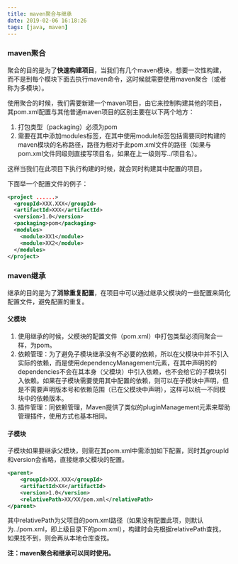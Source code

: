 ```yaml
---
title: maven聚合与继承
date: 2019-02-06 16:18:26
tags: [java, maven]
---
```


### maven聚合

聚合的目的是为了**快速构建项目**，当我们有几个maven模块，想要一次性构建，而不是到每个模块下面去执行maven命令，这时候就需要使用maven聚合（或者称为多模块）。

使用聚合的时候，我们需要新建一个maven项目，由它来控制构建其他的项目，其pom.xml配置与其他普通maven项目的区别主要在以下两个地方：

1. 打包类型（packaging）必须为pom
2. 需要在其中添加modules标签，在其中使用module标签包括需要同时构建的maven模块的名称路径，路径为相对于此pom.xml文件的路径（如果与pom.xml文件同级则直接写项目名，如果在上一级则写../项目名）。

这样当我们在此项目下执行构建的时候，就会同时构建其中配置的项目。

<!-- more -->

下面举一个配置文件的例子：

```xml
<project ......>
  <groupId>XXX.XXX</groupId>
  <artifactId>XXX</artifactId>
  <version>1.0</version>
  <packaging>pom</packaging>
  <modules>
    <module>XX1</module>
    <module>XX2</module>
  </modules>
</project>
```

 

### maven继承

继承的目的是为了**消除重复配置**，在项目中可以通过继承父模块的一些配置来简化配置文件，避免配置的重复。

#### 父模块

1. 使用继承的时候，父模块的配置文件（pom.xml）中打包类型必须同聚合一样，为pom。
2. 依赖管理：为了避免子模块继承没有不必要的依赖，所以在父模块中并不引入实际的依赖，而是使用dependencyManagement元素，在其中声明的的dependencies不会在其本身（父模块）中引入依赖，也不会给它的子模块引入依赖。如果在子模块需要使用其中配置的依赖，则可以在子模块中声明，但是不需要声明版本号和依赖范围（已在父模块中声明），这样可以统一不同模块中的依赖版本。
3. 插件管理：同依赖管理，Maven提供了类似的pluginManagement元素来帮助管理插件，使用方式也基本相同。

#### 子模块

子模块如果要继承父模块，则需在其pom.xml中需添加如下配置，同时其groupId和version会省略，直接继承父模块的配置。

```xml
<parent>
    <groupId>XXX.XXX</groupId>
    <artifactId>XX</artifactId>
    <version>1.0</version>
    <relativePath>XX/XX/pom.xml</relativePath>
</parent>
```

其中relativePath为父项目的pom.xml路径（如果没有配置此项，则默认为../pom.xml，即上级目录下的pom.xml），构建时会先根据relativePath查找，如果找不到，则会再从本地仓库查找。



**注：maven聚合和继承可以同时使用。**



